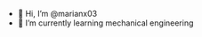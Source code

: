 - 👋 Hi, I’m @marianx03
- 🌱 I’m currently learning mechanical engineering

<!---
marianx03/marianx03 is a ✨ special ✨ repository because its `README.md` (this file) appears on your GitHub profile.
You can click the Preview link to take a look at your changes.
--->

